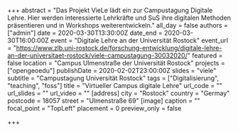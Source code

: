+++
abstract = "Das Projekt VieLe lädt ein zur Campustagung Digitale Lehre. Hier werden interessierte Lehrkräfte und SuS ihre digitalen Methoden präsentieren und in Workshops weiterentwickeln."
all_day = false
authors = ["admin"]
date = 2020-03-30T13:30:00Z
date_end = 2020-03-30T16:00:00Z
event = "Digitale Lehre an der Universität Rostock"
event_url = "https://www.zlb.uni-rostock.de/forschung-entwicklung/digitale-lehre-an-der-universitaet-rostock/viele-campustagung-30032020/"
featured = false
location = "Campus Ulmenstraße der Universität Rostock"
projects = ["opengeoedu"]
publishDate = 2020-02-02T23:00:00Z
slides = "viele"
subtitle = "Campustagung Universität Rostock"
tags = ["Digitalisierung", "teaching", "foss"]
title = "Virtueller Campus digitale Lehre"
url_code = ""
url_slides = ""
url_video = ""
[address]
city = "Rostock"
country = "Germay"
postcode = 18057
street = "Ulmenstraße 69"
[image]
caption = ""
focal_point = "TopLeft"
placement = 0
preview_only = false

+++
